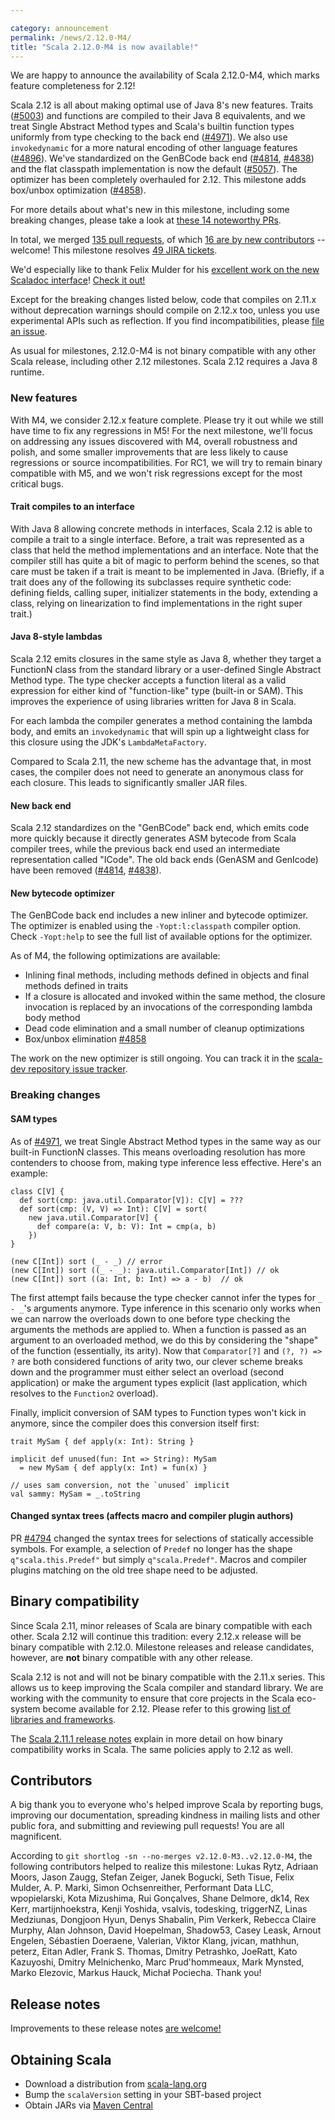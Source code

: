 ```yaml
---

category: announcement
permalink: /news/2.12.0-M4/
title: "Scala 2.12.0-M4 is now available!"
---
```

We are happy to announce the availability of Scala 2.12.0-M4, which marks feature completeness for 2.12!

Scala 2.12 is all about making optimal use of Java 8's new features. Traits ([#5003](https://github.com/scala/scala/pull/5003)) and functions are compiled to their Java 8 equivalents, and we treat Single Abstract Method types and Scala's builtin function types uniformly from type checking to the back end ([#4971](https://github.com/scala/scala/pull/4971)). We also use `invokedynamic` for a more natural encoding of other language features ([#4896](https://github.com/scala/scala/pull/4896)). We've standardized on the GenBCode back end ([#4814](https://github.com/scala/scala/pull/4814), [#4838](https://github.com/scala/scala/pull/4838)) and the flat classpath implementation is now the default ([#5057](https://github.com/scala/scala/pull/5057)). The optimizer has been completely overhauled for 2.12. This milestone adds box/unbox optimization ([#4858](https://github.com/scala/scala/pull/4858)).

For more details about what's new in this milestone, including some breaking changes, please take a look at [these 14 noteworthy PRs](https://github.com/scala/scala/pulls?q=is%3Apr+label%3Arelease-notes+milestone%3A2.12.0-M4+is%3Amerged).

In total, we merged [135 pull requests](https://github.com/scala/scala/pulls?q=is%3Apr+is%3Amerged+milestone%3A2.12.0-M4), of which [16 are by new contributors](https://github.com/scala/scala/pulls?q=is%3Apr+milestone%3A2.12.0-M4+label%3Awelcome) -- welcome! This milestone resolves [49 JIRA tickets](https://issues.scala-lang.org/issues/?jql=project%20%3D%20SI%20AND%20status%20%3D%20CLOSED%20AND%20resolution%20%3D%20Fixed%20AND%20fixVersion%20%3D%20%22Scala%202.12.0-M4%22%20ORDER%20BY%20component%20ASC%2C%20priority%20DESC).

We'd especially like to thank Felix Mulder for his [excellent work on the new Scaladoc interface](https://github.com/scala/scala/pulls?utf8=%E2%9C%93&q=is%3Apr+is%3Amerged+author%3Afelixmulder++milestone%3A2.12.0-M4)! [Check it out!](https://www.scala-lang.org/files/archive/api/2.12.0-M4/)


Except for the breaking changes listed below, code that compiles on 2.11.x without deprecation warnings should compile on 2.12.x too, unless you use experimental APIs such as reflection.  If you find incompatibilities, please [file an issue](https://issues.scala-lang.org).

As usual for milestones, 2.12.0-M4 is not binary compatible with any other Scala release, including other 2.12 milestones. Scala 2.12 requires a Java 8 runtime.

### New features

With M4, we consider 2.12.x feature complete. Please try it out while we still have time to fix any regressions in M5! For the next milestone, we'll focus on addressing any issues discovered with M4, overall robustness and polish, and some smaller improvements that are less likely to cause regressions or source incompatibilities. For RC1, we will try to remain binary compatible with M5, and we won't risk regressions except for the most critical bugs.

#### Trait compiles to an interface
With Java 8 allowing concrete methods in interfaces, Scala 2.12 is able to compile a trait to a single interface. Before, a trait was represented as a class that held the method implementations and an interface. Note that the compiler still has quite a bit of magic to perform behind the scenes, so that care must be taken if a trait is meant to be implemented in Java. (Briefly, if a trait does any of the following its subclasses require synthetic code: defining fields, calling super, initializer statements in the body, extending a class, relying on linearization to find implementations in the right super trait.)

#### Java 8-style lambdas

Scala 2.12 emits closures in the same style as Java 8, whether they target a FunctionN class from the standard library or a user-defined Single Abstract Method type. The type checker accepts a function literal as a valid expression for either kind of "function-like" type (built-in or SAM). This improves the experience of using libraries written for Java 8 in Scala.

For each lambda the compiler generates a method containing the lambda body, and emits an `invokedynamic` that will spin up a lightweight class for this closure using the JDK's `LambdaMetaFactory`.

Compared to Scala 2.11, the new scheme has the advantage that, in most cases, the compiler does not need to generate an anonymous class for each closure. This leads to significantly smaller JAR files.

#### New back end

Scala 2.12 standardizes on the "GenBCode" back end, which emits code more quickly because it directly generates ASM bytecode from Scala compiler trees, while the previous back end used an intermediate representation called "ICode". The old back ends (GenASM and GenIcode) have been removed ([#4814](https://github.com/scala/scala/pull/4814), [#4838](https://github.com/scala/scala/pull/4838)).


#### New bytecode optimizer

The GenBCode back end includes a new inliner and bytecode optimizer.
The optimizer is enabled using the `-Yopt:l:classpath` compiler option.
Check `-Yopt:help` to see the full list of available options for the optimizer.

As of M4, the following optimizations are available:

* Inlining final methods, including methods defined in objects and final methods defined in traits
* If a closure is allocated and invoked within the same method, the closure invocation is replaced by an invocations of the corresponding lambda body method
* Dead code elimination and a small number of cleanup optimizations
* Box/unbox elimination [#4858](https://github.com/scala/scala/pull/4858)

The work on the new optimizer is still ongoing.  You can track it in the [scala-dev repository issue tracker](https://github.com/scala/scala-dev/labels/t%3Aoptimizer).


### Breaking changes

#### SAM types
As of [#4971](https://github.com/scala/scala/pull/4971), we treat Single Abstract Method types in the same way as our built-in FunctionN classes. This means overloading resolution has more contenders to choose from, making type inference less effective. Here's an example:

    class C[V] {
      def sort(cmp: java.util.Comparator[V]): C[V] = ???
      def sort(cmp: (V, V) => Int): C[V] = sort(
        new java.util.Comparator[V] {
          def compare(a: V, b: V): Int = cmp(a, b)
        })
    }

    (new C[Int]) sort (_ - _) // error
    (new C[Int]) sort ((_ - _): java.util.Comparator[Int]) // ok
    (new C[Int]) sort ((a: Int, b: Int) => a - b)  // ok

The first attempt fails because the type checker cannot infer the types for `_ - _`'s arguments anymore.
Type inference in this scenario only works when we can narrow the overloads down to one before type checking the arguments the methods are applied to. When a function is passed as an argument to an overloaded method, we do this by considering the "shape" of the function (essentially, its arity). Now that `Comparator[?]` and `(?, ?) => ?` are both considered functions of arity two, our clever scheme breaks down and the programmer must either select an overload (second application) or make the argument types explicit (last application, which resolves to the `Function2` overload).

Finally, implicit conversion of SAM types to Function types won't kick in anymore, since the compiler does this conversion itself first:

    trait MySam { def apply(x: Int): String }

    implicit def unused(fun: Int => String): MySam
      = new MySam { def apply(x: Int) = fun(x) }

    // uses sam conversion, not the `unused` implicit
    val sammy: MySam = _.toString

#### Changed syntax trees (affects macro and compiler plugin authors)

PR [#4794](https://github.com/scala/scala/pull/4749) changed the syntax trees for selections of statically accessible symbols. For example, a selection of `Predef` no longer has the shape `q"scala.this.Predef"` but simply `q"scala.Predef"`. Macros and compiler plugins matching on the old tree shape need to be adjusted.




## Binary compatibility

Since Scala 2.11, minor releases of Scala are binary compatible with each other.
Scala 2.12 will continue this tradition: every 2.12.x release will be binary compatible with 2.12.0.
Milestone releases and release candidates, however, are **not** binary compatible with any other release.

Scala 2.12 is not and will not be binary compatible with the 2.11.x series.  This allows us to keep improving the Scala compiler and standard library.  We are working with the community to ensure that core projects in the Scala eco-system become available for 2.12.  Please refer to this growing [list of libraries and frameworks](https://github.com/scala/make-release-notes/blob/2.12.x/projects-2.12.md).

The [Scala 2.11.1 release notes](https://scala-lang.org/news/2.11.1) explain in more detail on how binary compatibility works in Scala.  The same policies apply to 2.12 as well.


## Contributors

A big thank you to everyone who's helped improve Scala by reporting bugs, improving our documentation, spreading kindness in mailing lists and other public fora, and submitting and reviewing pull requests! You are all magnificent.

According to `git shortlog -sn --no-merges v2.12.0-M3..v2.12.0-M4`, the following contributors helped to realize this milestone: Lukas Rytz, Adriaan Moors, Jason Zaugg, Stefan Zeiger, Janek Bogucki, Seth Tisue, Felix Mulder, A. P. Marki, Simon Ochsenreither, Performant Data LLC, wpopielarski, Kota Mizushima, Rui Gonçalves, Shane Delmore, dk14, Rex Kerr, martijnhoekstra, Kenji Yoshida, vsalvis, todesking, triggerNZ, Linas Medziunas, Dongjoon Hyun, Denys Shabalin, Pim Verkerk, Rebecca Claire Murphy, Alan Johnson, David Hoepelman, Shadow53, Casey Leask, Arnout Engelen, Sébastien Doeraene, Valerian, Viktor Klang, jvican, mathhun, peterz, Eitan Adler, Frank S. Thomas, Dmitry Petrashko, JoeRatt, Kato Kazuyoshi, Dmitry Melnichenko, Marc Prud'hommeaux, Mark Mynsted, Marko Elezovic, Markus Hauck, Michał Pociecha. Thank you!

## Release notes

Improvements to these release notes [are welcome!](https://github.com/scala/make-release-notes/blob/2.12.x/hand-written.md)

## Obtaining Scala

* Download a distribution from [scala-lang.org](https://scala-lang.org/download/2.12.0-M4.html)
* Bump the `scalaVersion` setting in your SBT-based project
* Obtain JARs via [Maven Central](https://search.maven.org/#search%7Cga%7C1%7Cg%3A%22org.scala-lang%22%20AND%20v%3A%222.12.0-M4%22)

